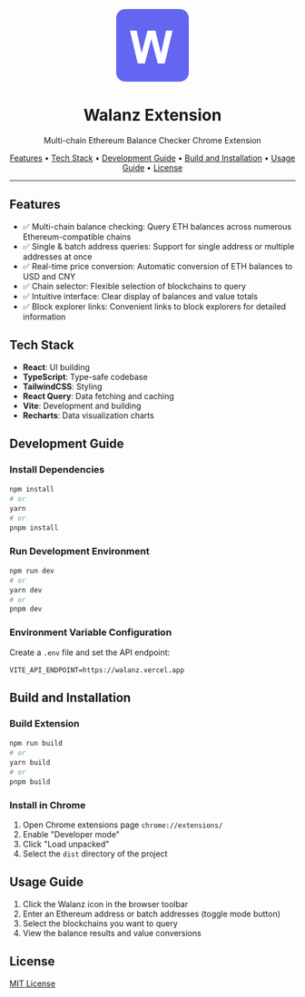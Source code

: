 <p align="center">
  <img src="./public/icons/icon-128.png" width="128" height="128" alt="Walanz Logo">
</p>

<h1 align="center">Walanz Extension</h1>

<p align="center">Multi-chain Ethereum Balance Checker Chrome Extension</p>

<div align="center">
  <a href="#features">Features</a> •
  <a href="#tech-stack">Tech Stack</a> •
  <a href="#development-guide">Development Guide</a> •
  <a href="#build-and-installation">Build and Installation</a> •
  <a href="#usage-guide">Usage Guide</a> •
  <a href="#license">License</a>
</div>

---

## Features

- ✅ Multi-chain balance checking: Query ETH balances across numerous Ethereum-compatible chains
- ✅ Single & batch address queries: Support for single address or multiple addresses at once
- ✅ Real-time price conversion: Automatic conversion of ETH balances to USD and CNY
- ✅ Chain selector: Flexible selection of blockchains to query
- ✅ Intuitive interface: Clear display of balances and value totals
- ✅ Block explorer links: Convenient links to block explorers for detailed information

## Tech Stack

- **React**: UI building
- **TypeScript**: Type-safe codebase
- **TailwindCSS**: Styling
- **React Query**: Data fetching and caching
- **Vite**: Development and building
- **Recharts**: Data visualization charts

## Development Guide

### Install Dependencies

```bash
npm install
# or
yarn
# or
pnpm install
```

### Run Development Environment

```bash
npm run dev
# or
yarn dev
# or
pnpm dev
```

### Environment Variable Configuration

Create a `.env` file and set the API endpoint:

```
VITE_API_ENDPOINT=https://walanz.vercel.app
```

## Build and Installation

### Build Extension

```bash
npm run build
# or
yarn build
# or
pnpm build
```

### Install in Chrome

1. Open Chrome extensions page `chrome://extensions/`
2. Enable "Developer mode"
3. Click "Load unpacked"
4. Select the `dist` directory of the project

## Usage Guide

1. Click the Walanz icon in the browser toolbar
2. Enter an Ethereum address or batch addresses (toggle mode button)
3. Select the blockchains you want to query
4. View the balance results and value conversions

## License

[MIT License](LICENSE)